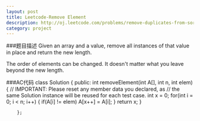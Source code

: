 ```yaml
---
layout: post
title: Leetcode-Remove Element
description: http://oj.leetcode.com/problems/remove-duplicates-from-sorted-array/
category: project
---
```

###题目描述
Given an array and a value, remove all instances of that value in place and return the new length.

The order of elements can be changed. It doesn't matter what you leave beyond the new length.

###AC代码
		class Solution {
		public:
		    int removeElement(int A[], int n, int elem) {
			// IMPORTANT: Please reset any member data you declared, as
			// the same Solution instance will be reused for each test case.
			int x = 0;
			for(int i = 0; i < n; i++)
			{
			    if(A[i] != elem)
				A[x++] = A[i];
			}
			return x;
		    }
		    
		};

